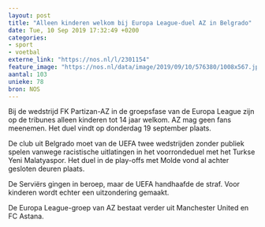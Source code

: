```yaml
---
layout: post
title: "Alleen kinderen welkom bij Europa League-duel AZ in Belgrado"
date: Tue, 10 Sep 2019 17:32:49 +0200
categories: 
- sport 
- voetbal 
externe_link: "https://nos.nl/l/2301154"
feature_image: "https://nos.nl/data/image/2019/09/10/576380/1008x567.jpg"
aantal: 103
unieke: 78
bron: NOS
---
```


<p>Bij de wedstrijd FK Partizan-AZ in de groepsfase van de Europa League zijn op de tribunes alleen kinderen tot 14 jaar welkom. AZ mag geen fans meenemen. Het duel vindt op donderdag 19 september plaats.</p>
<p>De club uit Belgrado moet van de UEFA twee wedstrijden zonder publiek spelen vanwege racistische uitlatingen in het voorrondeduel met het Turkse Yeni Malatyaspor. Het duel in de play-offs met Molde vond al achter gesloten deuren plaats.</p>
<p>De Serviërs gingen in beroep, maar de UEFA handhaafde de straf. Voor kinderen wordt echter een uitzondering gemaakt.</p>
<p>De Europa League-groep van AZ bestaat verder uit Manchester United en FC Astana.</p>
